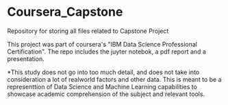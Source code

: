 # Coursera_Capstone
Repository for storing all files related to Capstone Project

This project was part of coursera's "IBM Data Science Professional Certification".
The repo includes the juyter notebok, a pdf report and a presentation.

*This study does not go into too much detail, and does not take into consideration a lot of realworld factors and other data. This is meant to be a representtion of Data Science and Machine Learning capabilities to showcase academic comprehension of the subject and relevant tools.
